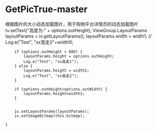 # GetPicTrue-master
根据图片的大小动态加载图片，用于购物平台详情页的动态加载图片
        tv.setText("高度为:" + options.outHeight);
        ViewGroup.LayoutParams layoutParams = iv.getLayoutParams();
            layoutParams.width = width1;
//            Log.e("Test", "xx宽走2"+width1);

        if (options.outHeight > 600) {
            layoutParams.height = options.outHeight;
            Log.e("Test", "xx高走1");
        } else {
            layoutParams.height = width1;
            Log.e("Test", "xx高走2");
        }
 
        if (options.outHeight<options.outWidth) {
            layoutParams.height=width1;
        }

 
        iv.setLayoutParams(layoutParams);
        iv.setImageBitmap(this.bitmap);
 
    }
